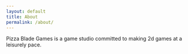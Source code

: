 ```yaml
---
layout: default
title: About
permalink: /about/
---
```


Pizza Blade Games is a game studio committed to making 2d games at a leisurely pace.

